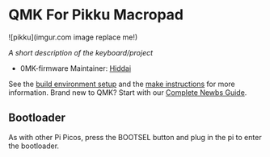 # QMK For Pikku Macropad

![pikku](imgur.com image replace me!)

*A short description of the keyboard/project*

* 0MK-firmware Maintainer: [Hiddai](https://github.com/Biddai)



See the [build environment setup](https://docs.qmk.fm/#/getting_started_build_tools) and the [make instructions](https://docs.qmk.fm/#/getting_started_make_guide) for more information. Brand new to QMK? Start with our [Complete Newbs Guide](https://docs.qmk.fm/#/newbs).

## Bootloader
As with other Pi Picos, press the BOOTSEL button and plug in the pi to enter the bootloader.
